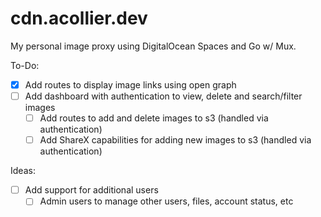 # cdn.acollier.dev
My personal image proxy using DigitalOcean Spaces and Go w/ Mux.

To-Do:  
- [x] Add routes to display image links using open graph  
- [ ] Add dashboard with authentication to view, delete and search/filter images  
    - [ ] Add routes to add and delete images to s3 (handled via authentication)  
    - [ ] Add ShareX capabilities for adding new images to s3 (handled via authentication)  

Ideas:  
- [ ] Add support for additional users
    - [ ] Admin users to manage other users, files, account status, etc